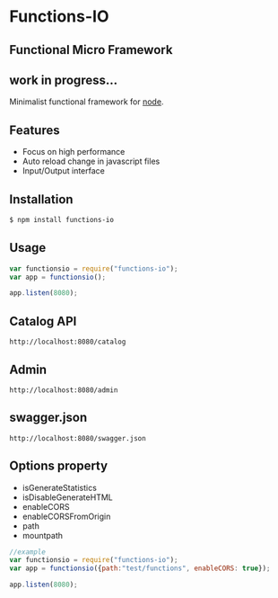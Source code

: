 # Functions-IO
## Functional Micro Framework
## work in progress...
Minimalist functional framework for [node](http://nodejs.org).

## Features
  * Focus on high performance
  * Auto reload change in javascript files
  * Input/Output interface

## Installation
```bash
$ npm install functions-io
```

## Usage
```javascript
var functionsio = require("functions-io");
var app = functionsio();

app.listen(8080);
```

## Catalog API
```
http://localhost:8080/catalog
```
## Admin
```
http://localhost:8080/admin
```
## swagger.json
```
http://localhost:8080/swagger.json
```

## Options property
* isGenerateStatistics
* isDisableGenerateHTML
* enableCORS
* enableCORSFromOrigin
* path
* mountpath
```javascript
//example
var functionsio = require("functions-io");
var app = functionsio({path:"test/functions", enableCORS: true});

app.listen(8080);
```